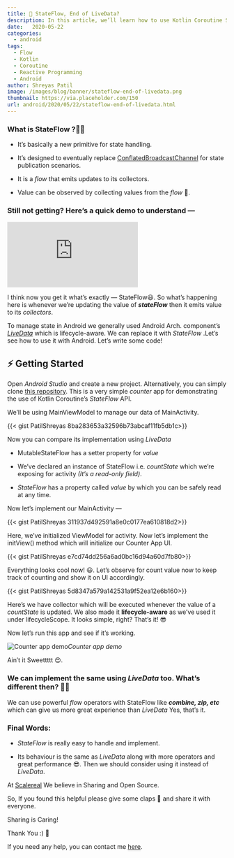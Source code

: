 ```yaml
---
title: 🌊 StateFlow, End of LiveData?
description: In this article, we’ll learn how to use Kotlin Coroutine StateFlow in Android instead of LiveData.
date:   2020-05-22
categories:
  - android
tags:
  - Flow
  - Kotlin
  - Coroutine
  - Reactive Programming
  - Android
author: Shreyas Patil
image: /images/blog/banner/stateflow-end-of-livedata.png
thumbnail: https://via.placeholder.com/150
url: android/2020/05/22/stateflow-end-of-livedata.html
---
```

### What is StateFlow ?🤷‍♂️

* It’s basically a new primitive for state handling.

* It’s designed to eventually replace [ConflatedBroadcastChannel](https://kotlin.github.io/kotlinx.coroutines/kotlinx-coroutines-core/kotlinx.coroutines.channels/-conflated-broadcast-channel/index.html) for state publication scenarios.

* It is a *flow* that emits updates to its collectors.

* Value can be observed by collecting values from the *flow* 🌊.

### Still not getting? Here’s a quick demo to understand —

<iframe src="https://medium.com/media/addb07e67b17057fc312ff87b696513a" frameborder=0></iframe>

I think now you get it what’s exactly — StateFlow😃. So what’s happening here is whenever we’re updating the value of ***stateFlow*** then it emits value to its *collectors*.

To manage state in Android we generally used Android Arch. component’s [*LiveData*](https://developer.android.com/topic/libraries/architecture/livedata) which is lifecycle-aware. We can replace it with *StateFlow* .Let’s see how to use it with Android. Let’s write some code!

## ⚡️ Getting Started

Open *Android Studio* and create a new project. Alternatively, you can simply clone [this repository](https://github.com/scalereal/StateFlow-Demo). This is a very simple *counter* app for demonstrating the use of Kotlin Coroutine’s *StateFlow* API.

We’ll be using MainViewModel to manage our data of MainActivity.

{{< gist PatilShreyas 8ba283653a32596b73abcaf11fb5db1c>}}

Now you can compare its implementation using *LiveData*

* MutableStateFlow has a setter property for *value*

* We’ve declared an instance of StateFlow i.e. *countState* which we’re exposing for activity *(It’s a read-only field)*.

* *StateFlow* has a property called *value* by which you can be safely read at any time.

Now let’s implement our MainActivity —

{{< gist PatilShreyas 311937d492591a8e0c0177ea610818d2>}}

Here, we’ve initialized ViewModel for activity. Now let’s implement the initView() method which will initialize our Counter App UI.

{{< gist PatilShreyas e7cd74dd256a6ad0bc16d94a60d7fb80>}}

Everything looks cool now! 😃. Let’s observe for count value now to keep track of counting and show it on UI accordingly.

{{< gist PatilShreyas 5d8347a579a142531a9f52ea12e6b160>}}

Here’s we have collector which will be executed whenever the value of a *countState* is updated. We also made it **lifecycle-aware** as we’ve used it under lifecycleScope. It looks simple, right? That’s it! 😎

Now let’s run this app and see if it’s working.

![Counter app demo](https://cdn-images-1.medium.com/max/2000/1*TxOAY6d2H2l6FoSsgH29Qw.gif)*Counter app demo*

Ain’t it Sweettttt 😍.

### We can implement the same using ***LiveData*** too. What’s different then? 🤷‍♂️

We can use powerful *flow* operators with StateFlow like ***combine, zip, etc*** which can give us more great experience than *LiveData* Yes, that’s it.

### Final Words:

* *StateFlow* is really easy to handle and implement.

* Its behaviour is the same as *LiveData* along with more operators and great performance 😎. Then we should consider using it instead of *LiveData*.

At [Scalereal](https://scalereal.com/) We believe in Sharing and Open Source.

So, If you found this helpful please give some claps 👏 and share it with everyone.

Sharing is Caring!

Thank You :) 🙏

If you need any help, you can contact me [here](https://patilshreyas.github/io).

